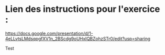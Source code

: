 # Lien des instructions pour l'exercice : 

https://docs.google.com/presentation/d/1-4eLLvtsLMdsqpgfXV1n_2BScdg9oUHxIQBZohzSTr0/edit?usp=sharing

Test
